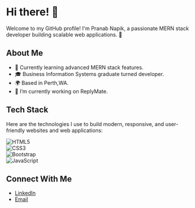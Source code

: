 # Hi there! 👋  
Welcome to my GitHub profile! I'm Pranab Napik, a passionate MERN stack developer building scalable web applications. 🚀  

## About Me  
- 🌱 Currently learning advanced MERN stack features.  
- 🎓 Business Information Systems graduate turned developer.  
- 🌍 Based in Perth,WA.
- 🔭 I’m currently working on ReplyMate.

## Tech Stack  
Here are the technologies I use to build modern, responsive, and user-friendly websites and web applications:  

![HTML5](https://img.shields.io/badge/-HTML5-E34F26?style=flat&logo=html5&logoColor=white)  
![CSS3](https://img.shields.io/badge/-CSS3-1572B6?style=flat&logo=css3&logoColor=white)  
![Bootstrap](https://img.shields.io/badge/-Bootstrap-7952B3?style=flat&logo=bootstrap&logoColor=white)  
![JavaScript](https://img.shields.io/badge/-JavaScript-333?style=flat&logo=javascript)  
<!--![React](https://img.shields.io/badge/-React-333?style=flat&logo=react)  
![Node.js](https://img.shields.io/badge/-Node.js-333?style=flat&logo=node.js)  
![MongoDB](https://img.shields.io/badge/-MongoDB-333?style=flat&logo=mongodb)    -->

## Connect With Me  

- [LinkedIn](https://www.linkedin.com/in/pranabnapik/)
- [Email](mailto:napikpranab@gmail.com)  

<!--
**pranabnapik/pranabnapik** is a ✨ _special_ ✨ repository because its `README.md` (this file) appears on your GitHub profile.

Here are some ideas to get you started:

- 🔭 I’m currently working on ...
- 🌱 I’m currently learning ...
- 👯 I’m looking to collaborate on ...
- 🤔 I’m looking for help with ...
- 💬 Ask me about ...
- 📫 How to reach me: ...
- 😄 Pronouns: ...
- ⚡ Fun fact: ...
-->
